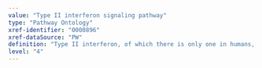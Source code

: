 ```yaml
---
value: "Type II interferon signaling pathway"
type: "Pathway Ontology"
xref-identifier: "0000896"
xref-dataSource: "PW"
definition: "Type II interferon, of which there is only one in humans, binds to distinct receptors that activate Jak-Stat signaling pathway. It is known as the interferon gamma signaling."
level: "4"
---
```

